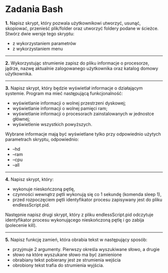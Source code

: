 # Zadania Bash
**1.** Napisz skrypt, który pozwala użytkownikowi utworzyć, usunąć, skopiować, przenieść
plik/folder oraz utworzyć foldery podane w ścieżce. Stwórz dwie wersje tego skryptu:
   - z wykorzystaniem parametrów
   - z wykorzystaniem menu

------

**2.** Wykorzystując strumienie zapisz do pliku informacje o procesorze, jądrze, nazwę aktualnie
zalogowanego użytkownika oraz katalog domowy użytkownika.

------

**3.** Napisz skrypt, który będzie wyświetlał informacje o działającym
systemie. Program ma mieć następującą funkcjonalność:
  - wyświetlanie informacji o wolnej przestrzeni dyskowej;
  - wyświetlanie informacji o wolnej pamięci ram;
  - wyświetlanie informacji o procesorach zainstalowanych w jednostce głównej;
  - wyświetlenie wszystkich powyższych.

Wybrane informacje mają być wyświetlane tylko przy odpowiednio użytych parametrach skryptu, odpowiednio:
   - –hd
   - –ram
   - –cpu
   - –all

------

**4.** Napisz skrypt, który:
  - wykonuje nieskończoną pętlę,
  - czynności wewnątrz pętli wykonują się co 1 sekundę (komenda sleep 1),
  - przed rozpoczęciem pętli identyfikator procesu zapisywany jest do pliku endlessScript.pid.

Następnie napisz drugi skrypt, który z pliku endlessScript.pid odczytuje identyfikator procesu
wykonującego nieskończoną pętlę i go zabija (polecenie kill).

------

**5.** Napisz funkcję zamień, która obrabia tekst w następujący sposób:
  - przyjmuje 2 argumenty. Pierwszy określa wyszukiwane słowo, a drugie
  - słowo na które wyszukane słowo ma być zamienione
  - obrabiany tekst pobierany jest ze strumienia wejścia
  - obrobiony tekst trafia do strumienia wyjścia.
